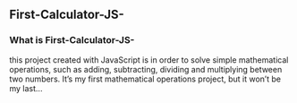 ## First-Calculator-JS-

### What is First-Calculator-JS-

this project created with JavaScript is in order to solve simple mathematical operations, such as adding, subtracting, dividing and multiplying between two numbers.
It’s my first mathematical operations project, but it won’t be my last...

